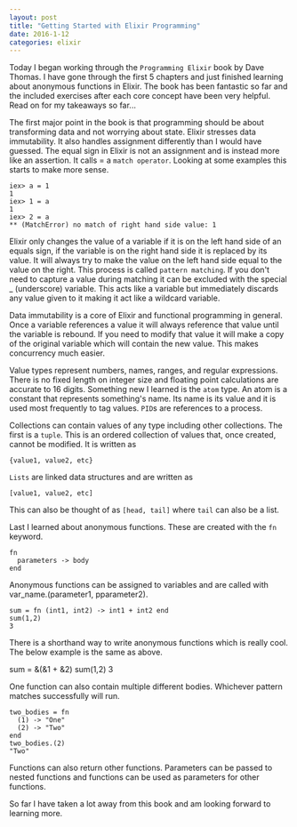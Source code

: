 ```yaml
---
layout: post
title: "Getting Started with Elixir Programming"
date: 2016-1-12
categories: elixir
---
```

Today I began working through the `Programming Elixir` book by Dave Thomas. I have gone through the first 5 chapters and just finished learning about anonymous functions in Elixir. The book has been fantastic so far and the included exercises after each core concept have been very helpful. Read on for my takeaways so far...

The first major point in the book is that programming should be about transforming data and not worrying about state. Elixir stresses data immutability. It also handles assignment differently than I would have guessed. The equal sign in Elixir is not an assignment and is instead more like an assertion. It calls = a `match operator`. Looking at some examples this starts to make more sense.

    iex> a = 1
    1
    iex> 1 = a
    1
    iex> 2 = a
    ** (MatchError) no match of right hand side value: 1

Elixir only changes the value of a variable if it is on the left hand side of an equals sign, if the variable is on the right hand side it is replaced by its value. It will always try to make the value on the left hand side equal to the value on the right. This process is called `pattern matching`. If you don't need to capture a value during matching it can be excluded with the special _ (underscore) variable. This acts like a variable but immediately discards any value given to it making it act like a wildcard variable.

Data immutability is a core of Elixir and functional programming in general. Once a variable references a value it will always reference that value until the variable is rebound. If you need to modify that value it will make a copy of the original variable which will contain the new value. This makes concurrency much easier.

Value types represent numbers, names, ranges, and regular expressions. There is no fixed length on integer size and floating point calculations are accurate to 16 digits. Something new I learned is the `atom` type. An atom is a constant that represents something's name. Its name is its value and it is used most frequently to tag values. `PID`s are references to a process.

Collections can contain values of any type including other collections. The first is a `tuple`. This is an ordered collection of values that, once created, cannot be modified. It is written as

    {value1, value2, etc}

`Lists` are linked data structures and are written as

    [value1, value2, etc]

This can also be thought of as `[head, tail]` where `tail` can also be a list.

Last I learned about anonymous functions. These are created with the `fn` keyword.

    fn
      parameters -> body
    end

Anonymous functions can be assigned to variables and are called with var_name.(parameter1, pparameter2).

    sum = fn (int1, int2) -> int1 + int2 end
    sum(1,2)
    3

There is a shorthand way to write anonymous functions which is really cool. The below example is the same as above.

   sum = &(&1 + &2)
   sum(1,2)
   3

One function can also contain multiple different bodies. Whichever pattern matches successfully will run.

    two_bodies = fn
      (1) -> "One"
      (2) -> "Two"
    end
    two_bodies.(2)
    "Two"

Functions can also return other functions. Parameters can be passed to nested functions and functions can be used as parameters for other functions.

So far I have taken a lot away from this book and am looking forward to learning more.
